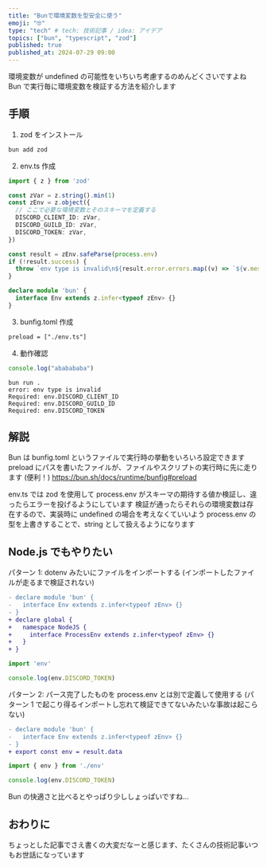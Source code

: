 ```yaml
---
title: "Bunで環境変数を型安全に使う"
emoji: "🤓"
type: "tech" # tech: 技術記事 / idea: アイデア
topics: ["bun", "typescript", "zod"]
published: true
published_at: 2024-07-29 09:00
---
```


環境変数が undefined の可能性をいちいち考慮するのめんどくさいですよね
Bun で実行毎に環境変数を検証する方法を紹介します

## 手順

1. zod をインストール

```bash
bun add zod
```

2. env.ts 作成

```ts:env.ts
import { z } from 'zod'

const zVar = z.string().min(1)
const zEnv = z.object({
  // ここで必要な環境変数とそのスキーマを定義する
  DISCORD_CLIENT_ID: zVar,
  DISCORD_GUILD_ID: zVar,
  DISCORD_TOKEN: zVar,
})

const result = zEnv.safeParse(process.env)
if (!result.success) {
  throw `env type is invalid\n${result.error.errors.map((v) => `${v.message}: env.${v.path[0]}`).join('\n')}`
}

declare module 'bun' {
  interface Env extends z.infer<typeof zEnv> {}
}
```

3. bunfig.toml 作成

```diff toml:bunfig.toml
preload = ["./env.ts"]
```

4. 動作確認

```ts:main.ts
console.log("ababababa")
```

```bash:bash
bun run .
error: env type is invalid
Required: env.DISCORD_CLIENT_ID
Required: env.DISCORD_GUILD_ID
Required: env.DISCORD_TOKEN
```

## 解説

Bun は bunfig.toml というファイルで実行時の挙動をいろいろ設定できます
preload にパスを書いたファイルが、ファイルやスクリプトの実行時に先に走ります (便利！)
https://bun.sh/docs/runtime/bunfig#preload

env.ts では zod を使用して process.env がスキーマの期待する値か検証し、違ったらエラーを投げるようにしています
検証が通ったらそれらの環境変数は存在するので、実装時に undefined の場合を考えなくていいよう process.env の型を上書きすることで、string として扱えるようになります

## Node.js でもやりたい

パターン 1: dotenv みたいにファイルをインポートする (インポートしたファイルが走るまで検証されない)

```diff ts:env.ts
- declare module 'bun' {
-   interface Env extends z.infer<typeof zEnv> {}
- }
+ declare global {
+   namespace NodeJS {
+     interface ProcessEnv extends z.infer<typeof zEnv> {}
+   }
+ }
```

```ts:main.ts
import 'env'

console.log(env.DISCORD_TOKEN)
```

パターン 2: パース完了したものを process.env とは別で定義して使用する (パターン 1 で起こり得るインポートし忘れて検証できてないみたいな事故は起こらない)

```diff ts:env.ts
- declare module 'bun' {
-   interface Env extends z.infer<typeof zEnv> {}
- }
+ export const env = result.data
```

```ts:main.ts
import { env } from './env'

console.log(env.DISCORD_TOKEN)
```

Bun の快適さと比べるとやっぱり少ししょっぱいですね...

## おわりに

ちょっとした記事でさえ書くの大変だなーと感じます、たくさんの技術記事いつもお世話になっています
